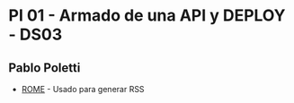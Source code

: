 # PI 01 - Armado de una API y DEPLOY - DS03
## Pablo Poletti


* [ROME](https://rometools.github.io/rome/) - Usado para generar RSS

